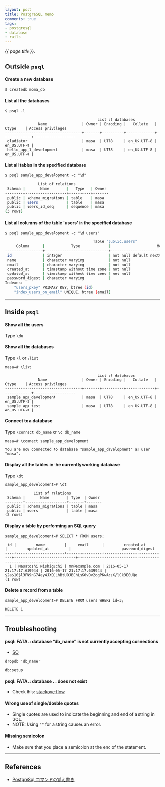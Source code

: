 ```yaml
---
layout: post
title: PostgreSQL memo
comments: true
tags:
- postgresql
- database
- rails
---
```


*{{ page.title }}*.

<!--more-->

## Outside `psql`

#### Create a new database

```
$ createdb moma_db
```

#### List all the databases

```
$ psql -l
```

```
                                          List of databases
               Name                | Owner | Encoding |   Collate   |    Ctype    | Access privileges
-----------------------------------+-------+----------+-------------+-------------+-------------------
 gladiator                         | masa  | UTF8     | en_US.UTF-8 | en_US.UTF-8 |
 hello_app_1_development           | masa  | UTF8     | en_US.UTF-8 | en_US.UTF-8 |
```


#### List all tables in the specified database

```
$ psql sample_app_development -c "\d"
```

```bash
               List of relations
 Schema |       Name        |   Type   | Owner
--------+-------------------+----------+-------
 public | schema_migrations | table    | masa
 public | users             | table    | masa
 public | users_id_seq      | sequence | masa
(3 rows)
```

#### List all columns of the table 'users' in the specified database

```
$ psql sample_app_development -c "\d users"
```

```bash
                                        Table "public.users"
     Column      |            Type             |                     Modifiers
-----------------+-----------------------------+----------------------------------------------------
 id              | integer                     | not null default nextval('users_id_seq'::regclass)
 name            | character varying           | not null
 email           | character varying           | not null
 created_at      | timestamp without time zone | not null
 updated_at      | timestamp without time zone | not null
 password_digest | character varying           |
Indexes:
    "users_pkey" PRIMARY KEY, btree (id)
    "index_users_on_email" UNIQUE, btree (email)
```

---

## Inside `psql`

#### Show all the users

Type `\du`

#### Show all the databases

Type `\l` or `\list`

```
masa=# \list
```

```
                                          List of databases
               Name                | Owner | Encoding |   Collate   |    Ctype    | Access privileges
-----------------------------------+-------+----------+-------------+-------------+-------------------
 sample_app_development            | masa  | UTF8     | en_US.UTF-8 | en_US.UTF-8 |
 sample_app_test                   | masa  | UTF8     | en_US.UTF-8 | en_US.UTF-8 |
```

#### Connect to a database

Type `\connect db_name` or `\c db_name`

```
masa=# \connect sample_app_development
```

```
You are now connected to database "sample_app_development" as user "masa".
```

#### Display all the tables in the currently working database

Type `\dt`

```
sample_app_development=# \dt
```

```
             List of relations
 Schema |       Name        | Type  | Owner
--------+-------------------+-------+-------
 public | schema_migrations | table | masa
 public | users             | table | masa
(2 rows)
```

#### Display a table by performing an SQL query

```
sample_app_development=# SELECT * FROM users;
```

```
 id |         name         |     email      |         created_at         |         updated_at         |                       password_digest
----+----------------------+----------------+----------------------------+----------------------------+--------------------------------------------------------------
  1 | Masatoshi Nishiguchi | mn@example.com | 2016-05-17 21:17:17.639944 | 2016-05-17 21:17:17.639944 | $2a$10$l3PW9nG74ey4JXQJLhBtUOJBChLsK0vDv2ogPKwAqsX/lCk3E0UQe
(1 row)
```

#### Delete a record from a table

```
sample_app_development=# DELETE FROM users WHERE id=3;
```

```
DELETE 1
```

---

## Troubleshooting

#### psql: FATAL: database “db_name” is not currently accepting connections
- [SO](http://stackoverflow.com/a/31147811/3837223)

```
dropdb 'db_name'
```

```
db:setup
```

#### psql: FATAL: database ... does not exist
- Check this: [stackoverflow](http://stackoverflow.com/a/17936043/3837223)

#### Wrong use of single/double quotes
- Single quotes are used to indicate the beginning and end of a string in SQL.
- NOTE: Using `""` for a string causes an error.

#### Missing semicolon
- Make sure that you place a semicolon at the end of the statement.

---

## References

- [PostgreSql コマンドの覚え書き](http://qiita.com/mm36/items/1801573a478cb2865242)
